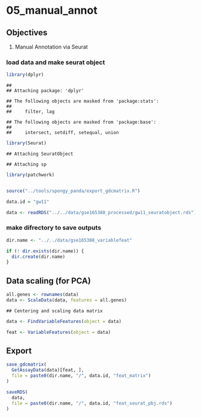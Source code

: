 # 05_manual_annot

## Objectives

1.  Manual Annotation via Seurat

### load data and make seurat object

``` r
library(dplyr)
```

    ## 
    ## Attaching package: 'dplyr'

    ## The following objects are masked from 'package:stats':
    ## 
    ##     filter, lag

    ## The following objects are masked from 'package:base':
    ## 
    ##     intersect, setdiff, setequal, union

``` r
library(Seurat)
```

    ## Attaching SeuratObject

    ## Attaching sp

``` r
library(patchwork)


source("../tools/spongy_panda/export_gdcmatrix.R")

data.id = "gw11"

data <- readRDS("../../data/gse165388_processed/gw11_seuratobject.rds")
```

### make difrectory to save outputs

``` r
dir.name <- "../../data/gse165388_variablefeat"

if (! dir.exists(dir.name)) {
  dir.create(dir.name)
}
```

## Data scaling (for PCA)

``` r
all.genes <- rownames(data)
data <- ScaleData(data, features = all.genes)
```

    ## Centering and scaling data matrix

``` r
data <- FindVariableFeatures(object = data)

feat <- VariableFeatures(object = data)
```

## Export

``` r
save_gdcmatrix(
  GetAssayData(data)[feat, ],
  file = paste0(dir.name, "/", data.id, "feat_matrix")
)

saveRDS(
  data,
  file = paste0(dir.name, "/", data.id, "feat_seurat_pbj.rds")
)
```

